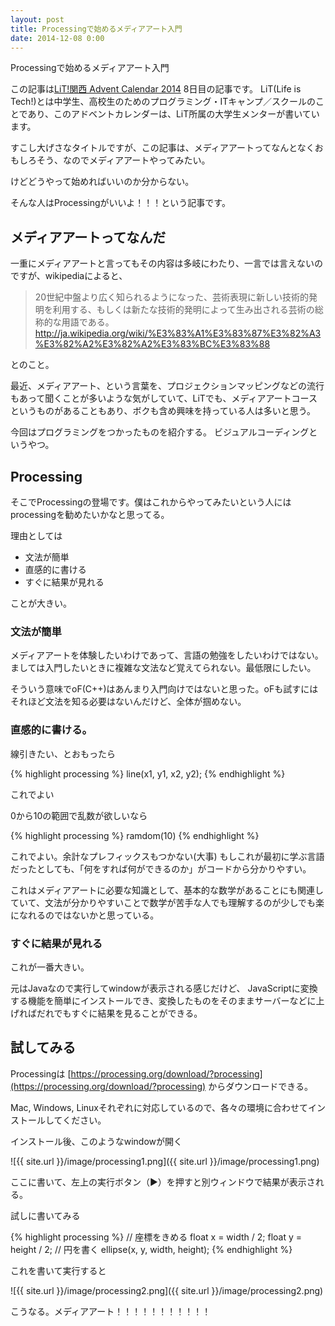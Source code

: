 ```yaml
---
layout: post
title: Processingで始めるメディアアート入門
date: 2014-12-08 0:00
---
```


Processingで始めるメディアアート入門

この記事は[LiT!関西 Advent Calendar 2014](http://www.adventar.org/calendars/607) 8日目の記事です。
LiT(Life is Tech!)とは中学生、高校生のためのプログラミング・ITキャンプ／スクールのことであり、このアドベントカレンダーは、LiT所属の大学生メンターが書いています。

すこし大げさなタイトルですが、この記事は、メディアアートってなんとなくおもしろそう、なのでメディアアートやってみたい。

けどどうやって始めればいいのか分からない。

そんな人はProcessingがいいよ！！！という記事です。

## メディアアートってなんだ

一重にメディアアートと言ってもその内容は多岐にわたり、一言では言えないのですが、wikipediaによると、

> 20世紀中盤より広く知られるようになった、芸術表現に新しい技術的発明を利用する、もしくは新たな技術的発明によって生み出される芸術の総称的な用語である。
> http://ja.wikipedia.org/wiki/%E3%83%A1%E3%83%87%E3%82%A3%E3%82%A2%E3%82%A2%E3%83%BC%E3%83%88

とのこと。

最近、メディアアート、という言葉を、プロジェクションマッピングなどの流行もあって聞くことが多いような気がしていて、LiTでも、メディアアートコースというものがあることもあり、ボクも含め興味を持っている人は多いと思う。

今回はプログラミングをつかったものを紹介する。
ビジュアルコーディングというやつ。


## Processing

そこでProcessingの登場です。僕はこれからやってみたいという人にはprocessingを勧めたいかなと思ってる。

理由としては

- 文法が簡単
- 直感的に書ける
- すぐに結果が見れる

ことが大きい。

### 文法が簡単

メディアアートを体験したいわけであって、言語の勉強をしたいわけではない。
ましては入門したいときに複雑な文法など覚えてられない。最低限にしたい。

そういう意味でoF(C++)はあんまり入門向けではないと思った。oFも試すにはそれほど文法を知る必要はないんだけど、全体が掴めない。


### 直感的に書ける。

線引きたい、とおもったら

{% highlight processing %}
line(x1, y1, x2, y2);
{% endhighlight %}

これでよい

0から10の範囲で乱数が欲しいなら

{% highlight processing %}
ramdom(10)
{% endhighlight %}

これでよい。余計なプレフィックスもつかない(大事)
もしこれが最初に学ぶ言語だったとしても、「何をすれば何ができるのか」がコードから分かりやすい。

これはメディアアートに必要な知識として、基本的な数学があることにも関連していて、文法が分かりやすいことで数学が苦手な人でも理解するのが少しでも楽になれるのではないかと思っている。


### すぐに結果が見れる

これが一番大きい。

元はJavaなので実行してwindowが表示される感じだけど、
JavaScriptに変換する機能を簡単にインストールでき、変換したものをそのままサーバーなどに上げればだれでもすぐに結果を見ることができる。


## 試してみる

Processingは [https://processing.org/download/?processing](https://processing.org/download/?processing) からダウンロードできる。

Mac, Windows, Linuxそれぞれに対応しているので、各々の環境に合わせてインストールしてください。


インストール後、このようなwindowが開く

![{{ site.url }}/image/processing1.png]({{ site.url }}/image/processing1.png)

ここに書いて、左上の実行ボタン（▶）を押すと別ウィンドウで結果が表示される。

試しに書いてみる

{% highlight processing %}
// 座標をきめる
float x = width / 2;
float y = height / 2;
// 円を書く
ellipse(x, y, width, height);
{% endhighlight %}

これを書いて実行すると

![{{ site.url }}/image/processing2.png]({{ site.url }}/image/processing2.png)

こうなる。メディアアート！！！！！！！！！！！








